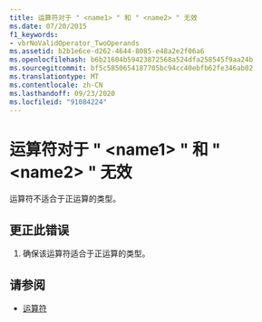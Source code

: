 ```yaml
---
title: 运算符对于 " <name1> " 和 " <name2> " 无效
ms.date: 07/20/2015
f1_keywords:
- vbrNoValidOperator_TwoOperands
ms.assetid: b2b1e6ce-d262-4644-8085-e48a2e2f06a6
ms.openlocfilehash: b6b21604b59423872568a524dfa258545f9aa24b
ms.sourcegitcommit: bf5c5850654187705bc94cc40ebfb62fe346ab02
ms.translationtype: MT
ms.contentlocale: zh-CN
ms.lasthandoff: 09/23/2020
ms.locfileid: "91084224"
---
```

# <a name="operator-is-not-valid-for-name1-and-name2"></a>运算符对于 " \<name1> " 和 " \<name2> " 无效

运算符不适合于正运算的类型。  
  
## <a name="to-correct-this-error"></a>更正此错误  
  
1. 确保该运算符适合于正运算的类型。  
  
## <a name="see-also"></a>请参阅

- [运算符](../language-reference/operators/index.md)
